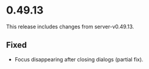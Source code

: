 # 0.49.13
This release includes changes from server-v0.49.13.

## Fixed
- Focus disappearing after closing dialogs (partial fix).
